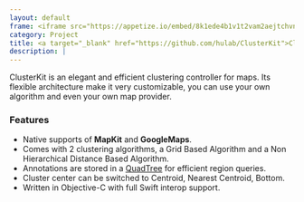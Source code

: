 ```yaml
---
layout: default
frame: <iframe src="https://appetize.io/embed/8k1ede4b1v1t2vam2aejtchvnw?device=iphone6s&scale=75&autoplay=true&orientation=portrait&deviceColor=black&disableHome=true" width="312px" height="653px" frameborder="0" scrolling="no"></iframe>
category: Project
title: <a target="_blank" href="https://github.com/hulab/ClusterKit">ClusterKit</a>
description: |
---
```

ClusterKit is an elegant and efficient clustering controller for maps. Its flexible architecture make it very customizable, you can use your own algorithm and even your own map provider.

### Features

+ Native supports of **MapKit** and **GoogleMaps**.
+ Comes with 2 clustering algorithms, a Grid Based Algorithm and a Non Hierarchical Distance Based Algorithm.
+ Annotations are stored in a [QuadTree](https://en.wikipedia.org/wiki/Quadtree) for efficient region queries.
+ Cluster center can be switched to Centroid, Nearest Centroid, Bottom.
+ Written in Objective-C with full Swift interop support.